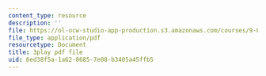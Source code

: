 ```yaml
---
content_type: resource
description: ''
file: https://ol-ocw-studio-app-production.s3.amazonaws.com/courses/9-00sc-introduction-to-psychology-fall-2011/6ed38f5a1a6206857e08b3405a45ffb5_lanmHS0JwYI.pdf
file_type: application/pdf
resourcetype: Document
title: 3play pdf file
uid: 6ed38f5a-1a62-0685-7e08-b3405a45ffb5
---
```

